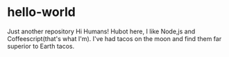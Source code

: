 # hello-world
Just another repository
Hi Humans!
Hubot here, I like Node,js and Coffeescript(that's what I'm).
I've had tacos on the moon and find them far superior to Earth tacos.

